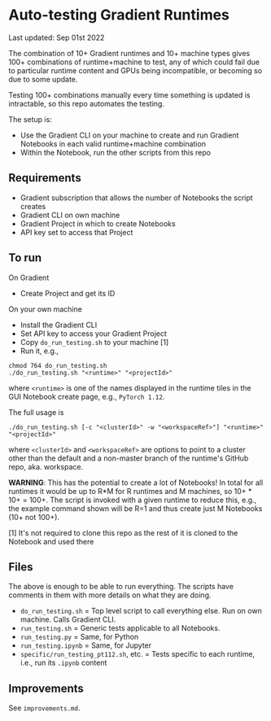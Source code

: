 # Auto-testing Gradient Runtimes

Last updated: Sep 01st 2022

The combination of 10+ Gradient runtimes and 10+ machine types gives 100+ combinations of runtime+machine to test, any of which could fail due to particular runtime content and GPUs being incompatible, or becoming so due to some update.

Testing 100+ combinations manually every time something is updated is intractable, so this repo automates the testing.

The setup is:

- Use the Gradient CLI on your machine to create and run Gradient Notebooks in each valid runtime+machine combination
- Within the Notebook, run the other scripts from this repo

## Requirements

 - Gradient subscription that allows the number of Notebooks the script creates
 - Gradient CLI on own machine
 - Gradient Project in which to create Notebooks
 - API key set to access that Project

## To run

On Gradient

- Create Project and get its ID

On your own machine

- Install the Gradient CLI
- Set API key to access your Gradient Project
- Copy `do_run_testing.sh` to your machine [1]
- Run it, e.g.,

```
chmod 764 do_run_testing.sh
./do_run_testing.sh "<runtime>" "<projectId>"
```

where `<runtime>` is one of the names displayed in the runtime tiles in the GUI Notebook create page, e.g., `PyTorch 1.12`.

The full usage is

```
./do_run_testing.sh [-c "<clusterId>" -w "<workspaceRef>"] "<runtime>" "<projectId>"
```

where `<clusterId>` and `<workspaceRef>` are options to point to a cluster other than the default and a non-master branch of the runtime's GitHub repo, aka. workspace.

**WARNING**: This has the potential to create a lot of Notebooks! In total for all runtimes it would be up to R*M for R runtimes and M machines, so 10+ * 10+ = 100+. The script is invoked with a given runtime to reduce this, e.g., the example command shown will be R=1 and thus create just M Notebooks (10+ not 100+).

[1] It's not required to clone this repo as the rest of it is cloned to the Notebook and used there

## Files

The above is enough to be able to run everything. The scripts have comments in them with more details on what they are doing.

- `do_run_testing.sh` = Top level script to call everything else. Run on own machine. Calls Gradient CLI.
- `run_testing.sh` = Generic tests applicable to all Notebooks.
- `run_testing.py` = Same, for Python
- `run_testing.ipynb` = Same, for Jupyter
- `specific/run_testing_pt112.sh`, etc. = Tests specific to each runtime, i.e., run its `.ipynb` content

## Improvements

See `improvements.md`.
